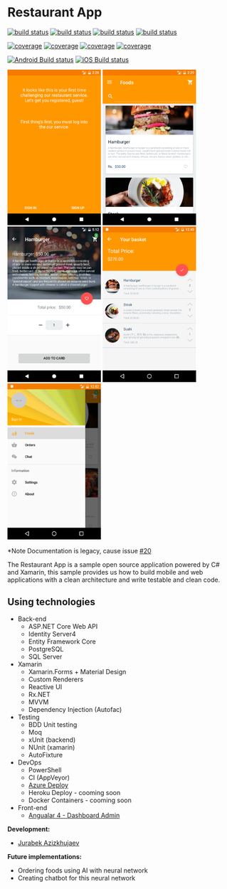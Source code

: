 # Restaurant App

[![build status](https://s3.eu-central-1.amazonaws.com/jurabek-restaurant-app/badges/basket_api_build_status.svg)](https://gitlab.com/Jurabek/Restaurant-App/pipelines)
[![build status](https://s3.eu-central-1.amazonaws.com/jurabek-restaurant-app/badges/menu_api_build_status.svg)](https://gitlab.com/Jurabek/Restaurant-App/pipelines)
[![build status](https://s3.eu-central-1.amazonaws.com/jurabek-restaurant-app/badges/identity_api_build_status.svg)](https://gitlab.com/Jurabek/Restaurant-App/pipelines)
[![build status](https://s3.eu-central-1.amazonaws.com/jurabek-restaurant-app/badges/order_api_build_status.svg)](https://gitlab.com/Jurabek/Restaurant-App/pipelines)

[![coverage](https://s3.eu-central-1.amazonaws.com/jurabek-restaurant-app/badges/menu_api_coverage.svg)](https://s3.eu-central-1.amazonaws.com/jurabek-restaurant-app/coverage/menu_api/index.htm) [![coverage](https://s3.eu-central-1.amazonaws.com/jurabek-restaurant-app/badges/order_api_coverage.svg)](https://s3.eu-central-1.amazonaws.com/jurabek-restaurant-app/coverage/order_api/index.html)
[![coverage](https://s3.eu-central-1.amazonaws.com/jurabek-restaurant-app/badges/basket_api_coverage.svg)](https://s3.eu-central-1.amazonaws.com/jurabek-restaurant-app/coverage/basket_api/coverage.html) [![coverage](https://s3.eu-central-1.amazonaws.com/jurabek-restaurant-app/badges/identity_api_coverage.svg)](https://s3.eu-central-1.amazonaws.com/jurabek-restaurant-app/coverage/identity_api/index.htm)


[![Android Build status](https://build.appcenter.ms/v0.1/apps/ae1793a8-cb35-40cc-a5db-583847244261/branches/develop/badge)](https://appcenter.ms)
[![iOS Build status](https://build.appcenter.ms/v0.1/apps/9a0e12b9-f5cc-4a2c-8d54-f09e48cffd86/branches/develop/badge)](https://appcenter.ms)

<img src="art/1.png" width="210"/> <img src="art/2.png" width="210"/> <img src="art/3.png" width="210"/> <img src="art/4.png" width="210"/> <img src="art/5.png" width="210"/>

*Note Documentation is legacy, cause issue [#20](https://github.com/Jurabek/Restaurant-App/issues/20)

The Restaurant App is a sample open source application powered by C# and Xamarin, this sample provides us how to build mobile and web applications with a clean architecture and write testable and clean code.

## Using technologies

* Back-end
  * ASP.NET Core Web API
  * Identity Server4
  * Entity Framework Core
  * PostgreSQL
  * SQL Server
* Xamarin
  * Xamarin.Forms + Material Design
  * Custom Renderers
  * Reactive UI
  * Rx.NET
  * MVVM
  * Dependency Injection (Autofac)
* Testing
  * BDD Unit testing
  * Moq
  * xUnit (backend)
  * NUnit (xamarin)
  * AutoFixture
* DevOps
  * PowerShell
  * CI (AppVeyor)
  * [Azure Deploy](https://restaurantserverapi.azurewebsites.net/)
  * Heroku Deploy - cooming soon
  * Docker Containers - cooming soon
* Front-end
  * [Angualar 4 - Dashboard Admin](https://github.com/Jurabek/Restaurant-App-Dashboard)

**Development:**

* [Jurabek Azizkhujaev](https://github.com/jurabek)

**Future implementations:**

* Ordering foods using AI with neural network
* Creating chatbot for this neural network
